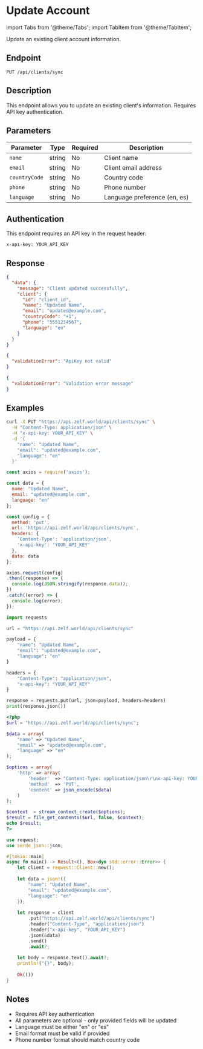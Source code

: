 # Update Account

import Tabs from '@theme/Tabs';
import TabItem from '@theme/TabItem';

Update an existing client account information.

## Endpoint

```
PUT /api/clients/sync
```

## Description

This endpoint allows you to update an existing client's information. Requires API key authentication.

## Parameters

| Parameter | Type | Required | Description |
|-----------|------|----------|-------------|
| `name` | string | No | Client name |
| `email` | string | No | Client email address |
| `countryCode` | string | No | Country code |
| `phone` | string | No | Phone number |
| `language` | string | No | Language preference (en, es) |

## Authentication

This endpoint requires an API key in the request header:
```
x-api-key: YOUR_API_KEY
```

## Response

<Tabs>
<TabItem value="200" label="200 OK" default>

```json
{
  "data": {
    "message": "Client updated successfully",
    "client": {
      "id": "client_id",
      "name": "Updated Name",
      "email": "updated@example.com",
      "countryCode": "+1",
      "phone": "5551234567",
      "language": "en"
    }
  }
}
```

</TabItem>

<TabItem value="403" label="403 Forbidden">

```json
{
  "validationError": "ApiKey not valid"
}
```

</TabItem>

<TabItem value="409" label="409 Conflict">

```json
{
  "validationError": "Validation error message"
}
```

</TabItem>
</Tabs>

## Examples

<Tabs>
<TabItem value="curl" label="cURL" default>

```bash
curl -X PUT "https://api.zelf.world/api/clients/sync" \
  -H "Content-Type: application/json" \
  -H "x-api-key: YOUR_API_KEY" \
  -d '{
    "name": "Updated Name",
    "email": "updated@example.com",
    "language": "en"
  }'
```

</TabItem>

<TabItem value="nodejs" label="Node.js">

```javascript
const axios = require('axios');

const data = {
  name: "Updated Name",
  email: "updated@example.com",
  language: "en"
};

const config = {
  method: 'put',
  url: 'https://api.zelf.world/api/clients/sync',
  headers: { 
    'Content-Type': 'application/json',
    'x-api-key': 'YOUR_API_KEY'
  },
  data: data
};

axios.request(config)
.then((response) => {
  console.log(JSON.stringify(response.data));
})
.catch((error) => {
  console.log(error);
});
```

</TabItem>

<TabItem value="python" label="Python">

```python
import requests

url = "https://api.zelf.world/api/clients/sync"

payload = {
    "name": "Updated Name",
    "email": "updated@example.com",
    "language": "en"
}

headers = {
    "Content-Type": "application/json",
    "x-api-key": "YOUR_API_KEY"
}

response = requests.put(url, json=payload, headers=headers)
print(response.json())
```

</TabItem>

<TabItem value="php" label="PHP">

```php
<?php
$url = "https://api.zelf.world/api/clients/sync";

$data = array(
    "name" => "Updated Name",
    "email" => "updated@example.com",
    "language" => "en"
);

$options = array(
    'http' => array(
        'header'  => "Content-Type: application/json\r\nx-api-key: YOUR_API_KEY\r\n",
        'method'  => 'PUT',
        'content' => json_encode($data)
    )
);

$context  = stream_context_create($options);
$result = file_get_contents($url, false, $context);
echo $result;
?>
```

</TabItem>

<TabItem value="rust" label="Rust">

```rust
use reqwest;
use serde_json::json;

#[tokio::main]
async fn main() -> Result<(), Box<dyn std::error::Error>> {
    let client = reqwest::Client::new();
    
    let data = json!({
        "name": "Updated Name",
        "email": "updated@example.com",
        "language": "en"
    });
    
    let response = client
        .put("https://api.zelf.world/api/clients/sync")
        .header("Content-Type", "application/json")
        .header("x-api-key", "YOUR_API_KEY")
        .json(&data)
        .send()
        .await?;
    
    let body = response.text().await?;
    println!("{}", body);
    
    Ok(())
}
```

</TabItem>
</Tabs>

## Notes

- Requires API key authentication
- All parameters are optional - only provided fields will be updated
- Language must be either "en" or "es"
- Email format must be valid if provided
- Phone number format should match country code
